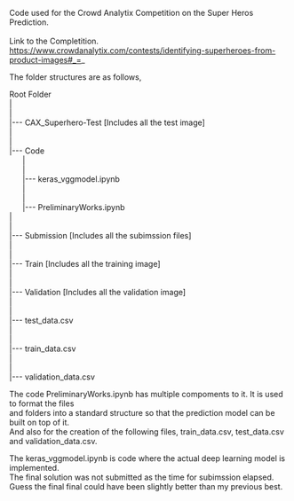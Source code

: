 Code used for the Crowd Analytix Competition on the Super Heros Prediction.<br /> 
<br /> 
Link to the Completition. <br /> 
https://www.crowdanalytix.com/contests/identifying-superheroes-from-product-images#_=_

The folder structures are as follows,

Root Folder<br />
|<br />
|<br />
|--- CAX_Superhero-Test [Includes all the test image]<br /> 
|<br />
|<br />
|--- Code<br />
&nbsp;&nbsp;&nbsp;&nbsp;&nbsp;&nbsp;|<br />
&nbsp;&nbsp;&nbsp;&nbsp;&nbsp;&nbsp;|<br />
&nbsp;&nbsp;&nbsp;&nbsp;&nbsp;&nbsp;|--- keras_vggmodel.ipynb<br />
&nbsp;&nbsp;&nbsp;&nbsp;&nbsp;&nbsp;|<br />
&nbsp;&nbsp;&nbsp;&nbsp;&nbsp;&nbsp;|<br />
&nbsp;&nbsp;&nbsp;&nbsp;&nbsp;&nbsp;|--- PreliminaryWorks.ipynb<br />
|<br />
|<br />
|--- Submission [Includes all the subimssion files]<br />
|<br />
|<br />
|--- Train [Includes all the training image]<br />
|<br />
|<br />
|--- Validation [Includes all the validation image]<br />
|<br />
|<br />
|--- test_data.csv<br />
|<br />
|<br />
|--- train_data.csv<br />
|<br />
|<br />
|--- validation_data.csv<br />


The code PreliminaryWorks.ipynb has multiple compoments to it. It is used to format the files <br />
and folders into a standard structure so that the prediction model can be built on top of it.<br />
And also for the creation of the following files, train_data.csv, test_data.csv and validation_data.csv.<br />

The keras_vggmodel.ipynb is code where the actual deep learning model is implemented. <br />
The final solution was not submitted as the time for subimssion elapsed. <br />
Guess the final final could have been slightly better than my previous best.